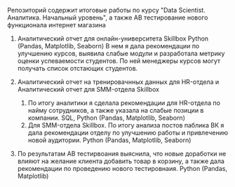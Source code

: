 
Репозиторий содержит итоговые работы по курсу "Data Scientist. Аналитика. Начальный уровень", а также AB тестирование нового функционала интернет магазина

1. Аналитический отчет для онлайн-университета Skillbox  Python (Pandas, Matplotlib, Seaborn)
 В нем я дала рекомендации по улучшению курсов, выявила слабые модули и разработала метрику оценки успеваемости студентов. По ней менеджеры курсов могут получать список отстающих студентов. 


2. Аналитический отчет на тренировачнных данных для HR-отдела и Аналитический отчет для SMM-отдела Skillbox
      1. По итогу аналитики я сделала рекомендации для HR-отдела по найму сотрудников, а также указала на слабые позиции в компании. 
         SQL, Python (Pandas, Matplotlib, Seaborn)
      2. Для SMM-отдела Skillbox. По итогу анализа постов паблика ВК я дала рекомендации отделу по улучшению работы и привлечению новой аудитории.
         Python (Pandas, Matplotlib, Seaborn)


3. По результатам AB тестирвоания выяснила, что новые доработки не влияют на желание клиента добавить товар в корзину, а также дала рекомендации по проведению нового тестировнаия. Python (Pandas, Matplotlib) 
